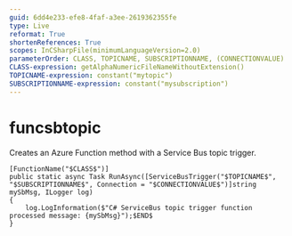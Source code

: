 ```yaml
---
guid: 6dd4e233-efe8-4faf-a3ee-2619362355fe
type: Live
reformat: True
shortenReferences: True
scopes: InCSharpFile(minimumLanguageVersion=2.0)
parameterOrder: CLASS, TOPICNAME, SUBSCRIPTIONNAME, (CONNECTIONVALUE)
CLASS-expression: getAlphaNumericFileNameWithoutExtension()
TOPICNAME-expression: constant("mytopic")
SUBSCRIPTIONNAME-expression: constant("mysubscription")
---
```


# funcsbtopic

Creates an Azure Function method with a Service Bus topic trigger.

```
[FunctionName("$CLASS$")]
public static async Task RunAsync([ServiceBusTrigger("$TOPICNAME$", "$SUBSCRIPTIONNAME$", Connection = "$CONNECTIONVALUE$")]string mySbMsg, ILogger log)
{
    log.LogInformation($"C# ServiceBus topic trigger function processed message: {mySbMsg}");$END$
}
```
